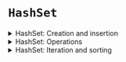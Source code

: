 # `HashSet`

<details>
<summary>HashSet: Creation and insertion</summary>

`HashSet` creation and insertion.

The following topics are covered:
- Creating a `HashSet`
  - Using the no-arg constructor
  - Using the constructor that takes initial capacity as a parameter
  - Using the constructor that takes initial capacity and load factor as parameters
  - Using the constructor that takes another `Set` as a parameter
- Inserting an element into a `HashSet`
- Fetching an element from a `HashSet`

`HashSet` is the class in the `java.util` package which implements the `Set` interface.
Some of the features of `HashSet` are:

1. `HashSet` does not allow duplicate elements
2. `HashSet` allows only one null element
3. The elements are inserted in random order in a `HashSet`
4. A `HashSet` is internally backed by a `HashMap`

### Creating a `HashSet`

There are four different constructors available to create a `HashSet` in Java:

### Using the no-arg constructor:

The simplest way to create a HashSet is by using a no-arg constructor.
This constructor creates a `HashSet` with an initial capacity of `16` and a load factor of `0.75`.

Below is the code syntax to create a `HashSet`.

```
Set<Integer> set = new HashSet<>();
```

> Load factor is a number that defines when a `Set` should be resized.
> If the load factor is 0.75, then the `Set` should be resized when it is 75% full.

#### Using the constructor that takes initial capacity

We can also provide the initial capacity while creating the `HashSet`.
If we are already aware that our `HashSet` will contain more than 16 elements, then it is better to provide some initial capacity as it reduces the number of resizes.
In this case, also, the default load factor (0.75) is used.

#### Using the constructor that takes initial capacity and load factor

We can also provide initial capacity along with the load factor while creating the `HashSet`.
If we don't want frequent resizing, we can set the load factor to a higher number.

#### Using the constructor that takes another `Set` as a parameter

We can also create a `HashSet` using another `Set` by passing it to the constructor.
The newly created `HashSet` will have the same size as that of the passed `Set`, whereas the load factor will default to 0.75.

#### Inserting an element into a `HashSet`

There is an `add(E e)` method available that inserts an element into the `HashSet`.
If the element is not already present, then this method puts the element and returns `true`.
If the element is already present, then it returns `false`.

```java
import java.util.HashSet;
import java.util.Set;

public class HashSetDemo {
    
    public static void main(String[] args) {
        Set<Integer> set = new HashSet<>();
        
        set.add(23);
        set.add(34);
        set.add(56);

        System.out.println(set.contains(34));
    }
    
}
```

</details>


<details>
<summary>HashSet: Operations</summary>

Some operations that can be done on a `HashSet`.

Topics:
- Removing an element from a `HashSet`
  - Using the `remove(Object o)` method
  - Using the `clear()` method
  - Checking if the `HashSet` is empty

### Removing an element from a `HashSet`

Below are ways that an element can be removed from a `HashSet`.

#### Using the `remove(Object o)` method

We can use the `remove(Object o)` method to remove an element from a `HashSet`.
This method takes an object that needs to be removed as a parameter.
If the element is removed, then this method returns `true`.
If the element is not present, then it returns `false`.

#### Using the `clear()` method

We can use the `clear()` method to remove all the elements from a `HashSet`.

```java
import java.util.HashSet;
import java.util.Set;

public class HashSetDemo {

    public static void main(String[] args) {
        Set<Integer> set = new HashSet<>();

        set.add(23);
        set.add(34);
        set.add(45);

        set.remove(23);

        System.out.println("HashSet after removing one element: " + set);
        set.clear();
        System.out.println("HashSet after removing all elements: " + set);
    }

}
```

#### Checking if the `HashSet` is empty

We can check if the `HashSet` is empty using the `isEmpty()` method.
This method returns

- `true` if the `Set` doesn't contain any elements; or
- `false` if the `Set` contains at least one element.

```java
import java.util.HashSet;
import java.util.Set;

public class HashSetDemo {
    
    public static void main(String[] args) {
        Set<Integer> set = new HashSet<>();
        
        set.add(23);
        set.add(34);
        set.add(45);

        System.out.println(set.isEmpty());
    }
    
}
```

</details>


<details>
<summary>HashSet: Iteration and sorting</summary>

## Iterating a HashSet

Below are the different methods to iterate over a `HashSet`.

### Using `for` loop

A `HashSet` can be easily iterated using an enhanced `for` loop as shown below:

```java
import java.util.HashSet;
import java.util.Set;

public class HashSetDemo {
    public static void main(String[] args) {
        Set<Integer> set = new HashSet<>();
        set.add(23);
        set.add(34);
        set.add(56);
        for (int i : set) {
            System.out.println();
        }
    }
}
```

### Using `forEach()` method

We can use the `forEach(Consumer<? super T> action)` method defined in the `Iterable` class.
This method was introduced in Java 8.
It accepts an action that needs to be performed for each element as a parameter.

```java
import java.util.HashSet;
import java.util.Set;

public class HashSetDemo {
    public static void main(String[] args) {
        Set<Integer> set = new HashSet<>();
        set.add(23);
        set.add(34);
        set.add(56);
        set.forEach(System.out::println);
    }
}
```

### Sorting a `HashSet`

Since a `HashSet` stores the elements in random order, it is not possible to store the elements in a `HashSet` in sorted order.
If we want to sort the elements of a `HashSet`, then we should convert it into some other `Collection` such as a `List`, `TreeSet`, or `LinkedHashSet`.

Here we will see how we can convert a `HashSet` to an `ArrayList`, and then we can use the elements from the `List`.
We can create an `ArrayList` by sending another collection to its constructor.
We can sort this `ArrayList` using the `sort()` method of the `Collections` class.

```java
import java.util.ArrayList;
import java.util.Collections;
import java.util.HashSet;
import java.util.List;
import java.util.Set;

public class HashSetDemo {
    public static void main(String[] args) {
        Set<Integer> set = new HashSet<>();
        set.add(23);
        set.add(34);
        set.add(56);
        List<Integer> list = new ArrayList<>(set);
        Collections.sort(list);
        list.forEach(System.out::println);
    }
}
```

</details>
